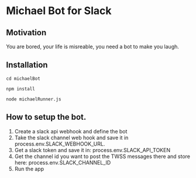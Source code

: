 # Michael Bot for Slack

## Motivation
You are bored, your life is misreable, you need a bot to make you laugh.

## Installation

```bashp
cd michaelBot
```

```bashp
npm install
```

```bashp
node michaelRunner.js
```

## How to setup the bot.
1. Create a slack api webhook and define the bot
2. Take the slack channel web hook and save it in process.env.SLACK_WEBHOOK_URL.
3. Get a slack token and save it in: process.env.SLACK_API_TOKEN
4. Get the channel id you want to post the TWSS messages there and store here: process.env.SLACK_CHANNEL_ID
5. Run the app

